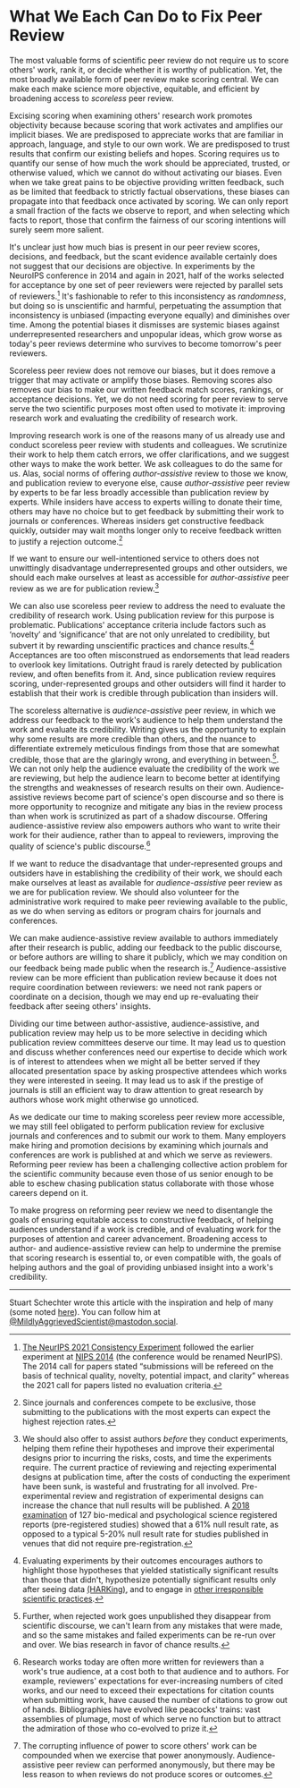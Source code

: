 # What We Each Can Do to Fix Peer Review
<!-- # Rejecting *Reject* in Scientific Peer Review -->

<!-- Concepts lost
   Fashion show
-->

The most valuable forms of scientific peer review do not require us to score others' work, rank it, or decide whether it is worthy of publication. Yet, the most broadly available form of peer review make scoring central. We can make each make science more objective, equitable, and efficient by broadening access to *scoreless* peer review.

Excising scoring when examining others' research work promotes objectivity because because scoring that work activates and amplifies our implicit biases. We are predisposed to appreciate works that are familiar in approach, language, and style to our own work. We are predisposed to trust results that confirm our existing beliefs and hopes. Scoring requires us to quantify our sense of how much the work should be appreciated, trusted, or otherwise valued, which we cannot do without activating our biases. Even when we take great pains to be objective providing written feedback, such as be limited that feedback to strictly factual observations, these biases can propagate into that feedback once activated by scoring. We can only report a small fraction of the facts we observe to report, and when selecting which facts to report, those that confirm the fairness of our scoring intentions will surely seem more salient. 
<!-- Newcomers, underrepresented groups, and other outsiders may not only get lower scores, but worse feedback. -->

It's unclear just how much bias is present in our peer review scores, decisions, and feedback, but the scant evidence available certainly does not suggest that our decisions are objective. In experiments by the NeuroIPS conference in 2014 and again in 2021, half of the works selected for acceptance by one set of peer reviewers were rejected by parallel sets of reviewers.[^consistency] It's fashionable to refer to this inconsistency as *randomness*, but doing so is unscientific and harmful, perpetuating the assumption that inconsistency is unbiased (impacting everyone equally) and diminishes over time. Among the potential biases it dismisses are systemic biases against underrepresented researchers and unpopular ideas, which grow worse as today's peer reviews determine who survives to become tomorrow's peer reviewers.

Scoreless peer review does not remove our biases, but it does remove a trigger that may activate or amplify those biases. Removing scores also removes our bias to make our written feedback match scores, rankings, or acceptance decisions. Yet, we do not need scoring for peer review to serve serve the two scientific purposes most often used to motivate it: improving research work and evaluating the credibility of research work.

Improving research work is one of the reasons many of us already use and conduct scoreless peer review with students and colleagues. We scrutinize their work to help them catch errors, we offer clarifications, and we suggest other ways to make the work better. We ask colleagues to do the same for us. Alas, social norms of offering *author-assistive* review to those we know, and publication review to everyone else, cause *author-assistive* peer review by experts to be far less broadly accessible than publication review by experts. While insiders have access to experts willing to donate their time, others may have no choice but to get feedback by submitting their work to journals or conferences. Whereas insiders get constructive feedback quickly, outsider may wait months longer only to receive feedback written to justify a rejection outcome.[^mostly-rejections]

If we want to ensure our well-intentioned service to others does not unwittingly disadvantage underrepresented groups and other outsiders, we should each make ourselves at least as accessible for *author-assistive* peer review as we are for publication review.[^pre-experimental-review]

[^pre-experimental-review]: We should also offer to assist authors *before* they conduct experiments, helping them refine their hypotheses and improve their experimental designs prior to incurring the risks, costs, and time the experiments require. The current practice of reviewing and rejecting experimental designs at publication time, after the costs of conducting the experiment have been sunk, is wasteful and frustrating for all involved. Pre-experimental review and registration of experimental designs can increase the chance that null results will be published. A [2018 examination](https://psyarxiv.com/3czyt) of 127 bio-medical and psychological science registered reports (pre-registered studies) showed that a 61% null result rate, as opposed to a typical 5-20% null result rate for studies published in venues that did not require pre-registration.

We can also use scoreless peer review to address the need to evaluate the credibility of research work. Using publication review for this purpose is problematic. Publications' acceptance criteria include factors such as ‘novelty’ and ‘significance’ that are not only unrelated to credibility, but subvert it by rewarding unscientific practices and chance results.[^evaluating-experiments-by-their-outcomes] Acceptances are too often misconstrued as endorsements that lead readers to overlook key limitations. Outright fraud is rarely detected by publication review, and often benefits from it. And, since publication review requires scoring, under-represented groups and other outsiders will find it harder to establish that their work is credible through publication than insiders will.

The scoreless alternative is *audience-assistive* peer review, in which we address our feedback to the work's audience to help them understand the work and evaluate its credibility. Writing gives us the opportunity to explain why some results are more credible than others, and the nuance to differentiate extremely meticulous findings from those that are somewhat credible, those that are the glaringly wrong, and everything in between.[^rejects-invisible-if-unpublished]. We can not only help the audience evaluate the credibility of the work we are reviewing, but help the audience learn to become better at identifying the strengths and weaknesses of research results on their own. Audience-assistive reviews become part of science's open discourse and so there is more opportunity to recognize and mitigate any bias in the review process than when work is scrutinized as part of a shadow discourse. Offering audience-assistive review also empowers authors who want to write their work for their audience, rather than to appeal to reviewers, improving the quality of science's public discourse.[^written-for-reviewers]

If we want to reduce the disadvantage that under-represented groups and outsiders have in establishing the credibility of their work, we should each make ourselves at least as available for *audience-assistive* peer review as we are for publication review. We should also volunteer for the administrative work required to make peer reviewing available to the public, as we do when serving as editors or program chairs for journals and conferences.

We can make audience-assistive review available to authors immediately after their research is public, adding our feedback to the public discourse, or before authors are willing to share it publicly, which we may condition on our feedback being made public when the research is.[^anonymity] Audience-assistive review can be more efficient than publication review because it does not require coordination between reviewers: we need not rank papers or coordinate on a decision, though we may end up re-evaluating their feedback after seeing others' insights. 

Dividing our time between author-assistive, audience-assistive, and publication review may help us to be more selective in deciding which publication review committees deserve our time. It may lead us to question and discuss whether conferences need our expertise to decide which work is of interest to attendees when we might all be better served if they allocated presentation space by asking prospective attendees which works they were interested in seeing. It may lead us to ask if the prestige of journals is still an efficient way to draw attention to great research by authors whose work might otherwise go unnoticed.

As we dedicate our time to making scoreless peer review more accessible, we may still feel obligated to perform publication review for exclusive journals and conferences and to submit our work to them. Many employers make hiring and promotion decisions by examining which journals and conferences are work is published at and which we serve as reviewers. Reforming peer review has been a challenging collective action problem for the scientific community because even those of us senior enough to be able to eschew chasing publication status collaborate with those whose careers depend on it.

To make progress on reforming peer review we need to disentangle the goals of ensuring equitable access to constructive feedback, of helping audiences understand if a work is credible, and of evaluating work for the purposes of attention and career advancement. Broadening access to author- and audience-assistive review can help to undermine the premise that scoring research is essential to, or even compatible with, the goals of helping authors and the goal of providing unbiased insight into a work's credibility.

<!-- By serving the scientific functions of peer review outside of publication review, we can chip away at the scientific veneer that justifies the use of our time to publication review to distribute attention and career advancement. -->


---

Stuart Schechter wrote this article with the inspiration and help of many (some noted [here](./Acknowledgements.md)). You can follow him at [@MildlyAggrievedScientist@mastodon.social](https://mastodon.social/@MildlyAggrievedScientist).


[^anonymity]: The corrupting influence of power to score others' work can be compounded when we exercise that power anonymously. Audience-assistive peer review can performed anonymously, but there may be less reason to when reviews do not produce scores or outcomes.

[^evaluating-experiments-by-their-outcomes]: Evaluating experiments by their outcomes encourages authors to highlight those hypotheses that yielded statistically significant results than those that didn't, hypothesize potentially significant results only after seeing data [(HARKing)](./Recommended-Readings.md#harking-hypothesizing-after-the-results-are-known), and to engage in [other irresponsible scientific practices](./Recommended-Readings.md#rein-in-the-four-horsemen-of-irreproducibility).
<!-- ALREADY in ^selection-of-scientists That poor scientific practices increase one's chance of publication has been said to cause the [natural selection of bad science](https://royalsocietypublishing.org/doi/10.1098/rsos.160384) and, by implication, the natural selection of bad scientists. -->
<!-- to elide details reviewers might find uninteresting (even if needed to replicate the experiment), to inflate their contributions, to dedicate more space and attention to -->
<!-- <p>Authors may be tempted to aggrandize their research to look more important. In some fields (including [mine](./Notes.md#speculation)), researchers are even pressured by reviewers to go beyond factual reporting of results to speculate about their research's impact and importance.</p> -->

[^consistency]: [The NeurIPS 2021 Consistency Experiment](https://blog.neurips.cc/2021/12/08/the-neurips-2021-consistency-experiment/) followed the earlier experiment at [NIPS 2014](https://nips.cc/Conferences/2014/CallForPapers) (the conference would be renamed NeurIPS). The 2014 call for papers stated “submissions will be refereed on the basis of technical quality, novelty, potential impact, and clarity” whereas the 2021 call for papers listed no evaluation criteria.

[^mostly-rejections]: Since journals and conferences compete to be exclusive, those submitting to the publications with the most experts can expect the highest rejection rates.

[^subjective-integrity]: To understand why integrity is inherently subjective, consider an experiment that attempts to prove a hypothesis by rejecting a null hypothesis. The experiment does not consider or attempt to test a third hypothesis that would also lead the null hypothesis to be rejected. If a reviewer considers that third hypothesis sufficiently implausible, the third hypothesis does not impact the integrity of the experiment. If a reviewer considers the third hypothesis sufficiently plausible, they might conclude that the experiment should have been designed to disprove it as well.

[^open-peer-review]: Audience-assistive peer review is similar to [open peer review](https://en.wikipedia.org/wiki/Open_peer_review) in that reviews are published. Open peer review often a form of publication peer review and may only make requirements of publishing reviews for accepted papers.

[^social-contract]: The social contract of informative peer review requires authors to publish the reviews along with the work. If authors want to publish a revision before the reviews are updated in response to it, or if reviewers are unwilling or unable to respond to it, authors must also share the versions last reviewed by each reviewer, informing their audience of what may have changed since each reviewer last updated their review.  While the requirement to share reviews burdens authors who receive feedback they believe to be misleading or outright malicious, they can rebut that feedback themselves or ask other reviewers, or even outside experts, to do so.

[^rejects-invisible-if-unpublished]: Further, when rejected work goes unpublished they disappear from scientific discourse, we can't learn from any mistakes that were made, and so the same mistakes and failed experiments can be re-run over and over. We bias research in favor of chance results.

[^written-for-reviewers]: Research works today are often more written for reviewers than a work's true audience, at a cost both to that audience and to authors. For example, reviewers' expectations for ever-increasing numbers of cited works, and our need to exceed their expectations for citation counts when submitting work, have caused the number of citations to grow out of hands. Bibliographies have evolved like peacocks' trains: vast assemblies of plumage, most of which serve no function but to attract the admiration of those who co-evolved to prize it.

[^selection-of-scientists]: Some have even argued that natural selection favors scientists whose “poor” methods “produce the greatest number of publishable results” which leads to “increasingly high false discovery rates”. See [recommended readings](./Recommended-Readings.md/#the-natural-selection-of-bad-science) or go directly to the primary source by [Smaldino and McElreath](https://royalsocietypublishing.org/doi/10.1098/rsos.160384).



[^figure-out-where-to-put-this-footnote]: Whereas publication review can reinforce knowledge asymmetries, audience-assistive feedback is designed to reduce knowledge asymmetries, reducing the knowledge gap between authors and audience.